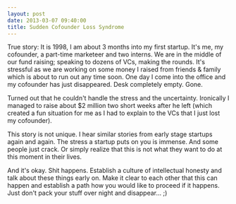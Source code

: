 ```yaml
---
layout: post
date: 2013-03-07 09:40:00
title: Sudden Cofounder Loss Syndrome
---
```

True story: It is 1998, I am about 3 months into my first startup. It's me, my cofounder, a part-time marketeer and two interns. We are in the middle of our fund raising; speaking to dozens of VCs, making the rounds. It's stressful as we are working on some money I raised from friends & family which is about to run out any time soon. One day I come into the office and my cofounder has just disappeared. Desk completely empty. Gone.

Turned out that he couldn't handle the stress and the uncertainty. Ironically I managed to raise about $2 million two short weeks after he left (which created a fun situation for me as I had to explain to the VCs that I just lost my cofounder).

This story is not unique. I hear similar stories from early stage startups again and again. The stress a startup puts on you is immense. And some people just crack. Or simply realize that this is not what they want to do at this moment in their lives.

And it's okay. Shit happens. Establish a culture of intellectual honesty and talk about these things early on. Make it clear to each other that this can happen and establish a path how you would like to proceed if it happens. Just don't pack your stuff over night and disappear… ;)